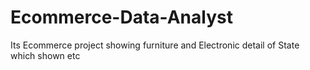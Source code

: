 # Ecommerce-Data-Analyst
Its Ecommerce project showing furniture and Electronic detail of State which shown etc
